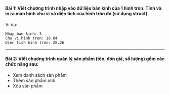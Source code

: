 #### Bài 1: Viết chương trình nhập vào dữ liệu bán kính của 1 hình tròn. Tính và in ra màn hình chu vi và diện tích của hình tròn đó (sử dụng struct).

Ví dụ:

```
Nhap ban kinh: 3
Chu vi hinh tron: 18.84
Dien tich hinh tron: 28.26
```

---

#### Bài 2: Viết chương trình quản lý sản phẩm (tên, đơn giá, số lượng) gồm các chức năng sau:

- Xem danh sách sản phẩm
- Thêm sản phẩm mới
- Xóa sản phẩm
